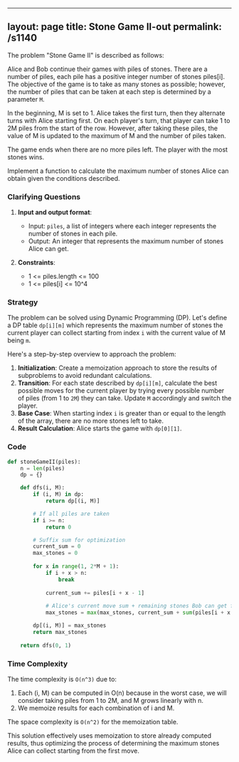 
---
layout: page
title:  Stone Game II-out
permalink: /s1140
---
The problem "Stone Game II" is described as follows:

Alice and Bob continue their games with piles of stones. There are a number of piles, each pile has a positive integer number of stones piles[i]. The objective of the game is to take as many stones as possible; however, the number of piles that can be taken at each step is determined by a parameter `M`.

In the beginning, M is set to 1. Alice takes the first turn, then they alternate turns with Alice starting first. On each player's turn, that player can take 1 to 2M piles from the start of the row. However, after taking these piles, the value of M is updated to the maximum of M and the number of piles taken.

The game ends when there are no more piles left. The player with the most stones wins.

Implement a function to calculate the maximum number of stones Alice can obtain given the conditions described.

### Clarifying Questions

1. **Input and output format**:
    - Input: `piles`, a list of integers where each integer represents the number of stones in each pile.
    - Output: An integer that represents the maximum number of stones Alice can get.

2. **Constraints**:
    - 1 <= piles.length <= 100
    - 1 <= piles[i] <= 10^4

### Strategy

The problem can be solved using Dynamic Programming (DP). Let's define a DP table `dp[i][m]` which represents the maximum number of stones the current player can collect starting from index `i` with the current value of M being `m`. 

Here's a step-by-step overview to approach the problem:

1. **Initialization**: Create a memoization approach to store the results of subproblems to avoid redundant calculations.
2. **Transition**: For each state described by `dp[i][m]`, calculate the best possible moves for the current player by trying every possible number of piles (from 1 to `2M`) they can take. Update `M` accordingly and switch the player.
3. **Base Case**: When starting index `i` is greater than or equal to the length of the array, there are no more stones left to take.
4. **Result Calculation**: Alice starts the game with `dp[0][1]`.

### Code

```python
def stoneGameII(piles):
    n = len(piles)
    dp = {}

    def dfs(i, M):
        if (i, M) in dp:
            return dp[(i, M)]

        # If all piles are taken
        if i >= n:
            return 0

        # Suffix sum for optimization
        current_sum = 0
        max_stones = 0
        
        for x in range(1, 2*M + 1):
            if i + x > n:
                break
                
            current_sum += piles[i + x - 1]
            
            # Alice's current move sum + remaining stones Bob can get from i+x position
            max_stones = max(max_stones, current_sum + sum(piles[i + x:]) - dfs(i + x, max(M, x)))

        dp[(i, M)] = max_stones
        return max_stones
    
    return dfs(0, 1)
```

### Time Complexity

The time complexity is `O(n^3)` due to:
1. Each (i, M) can be computed in O(n) because in the worst case, we will consider taking piles from 1 to 2M, and M grows linearly with n.
2. We memoize results for each combination of i and M.

The space complexity is `O(n^2)` for the memoization table.

This solution effectively uses memoization to store already computed results, thus optimizing the process of determining the maximum stones Alice can collect starting from the first move.